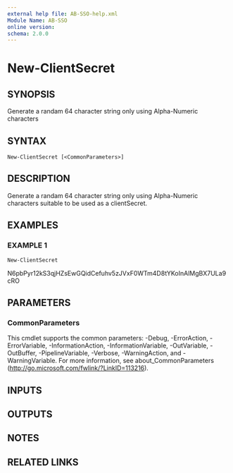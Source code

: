 ```yaml
---
external help file: AB-SSO-help.xml
Module Name: AB-SSO
online version:
schema: 2.0.0
---
```


# New-ClientSecret

## SYNOPSIS
Generate a randam 64 character string only using Alpha-Numeric characters

## SYNTAX

```
New-ClientSecret [<CommonParameters>]
```

## DESCRIPTION
Generate a randam 64 character string only using Alpha-Numeric characters suitable to be used as a clientSecret.

## EXAMPLES

### EXAMPLE 1
```
New-ClientSecret
```

N6pbPyr12kS3qjHZsEwGQidCefuhv5zJVxF0WTm4D8tYKoInAlMgBX7ULa9cRO

## PARAMETERS

### CommonParameters
This cmdlet supports the common parameters: -Debug, -ErrorAction, -ErrorVariable, -InformationAction, -InformationVariable, -OutVariable, -OutBuffer, -PipelineVariable, -Verbose, -WarningAction, and -WarningVariable.
For more information, see about_CommonParameters (http://go.microsoft.com/fwlink/?LinkID=113216).

## INPUTS

## OUTPUTS

## NOTES

## RELATED LINKS
